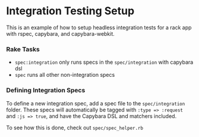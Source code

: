 # Integration Testing Setup

This is an example of how to setup headless integration tests for a rack app
with rspec, capybara, and capybara-webkit.

### Rake Tasks

* `spec:integration` only runs specs in the `spec/integration` with capybara dsl
* `spec` runs all other non-integration specs

### Defining Integration Specs

To define a new integration spec, add a spec file to the `spec/integration` folder.
These specs will automatically be tagged with `:type => :request` and `:js => true`,
and have the Capybara DSL and matchers included.

To see how this is done, check out `spec/spec_helper.rb`